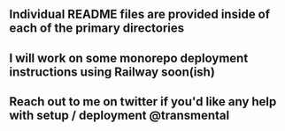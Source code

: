 ## Individual README files are provided inside of each of the primary directories

## I will work on some monorepo deployment instructions using Railway soon(ish)

## Reach out to me on twitter if you'd like any help with setup / deployment @transmental
